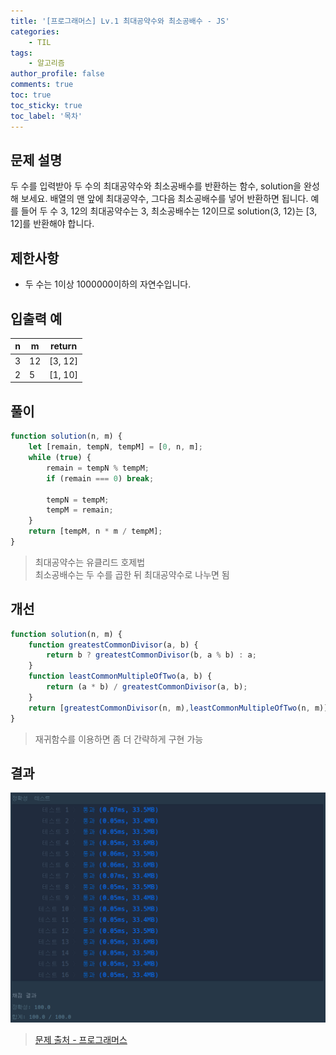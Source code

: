 ```yaml
---
title: '[프로그래머스] Lv.1 최대공약수와 최소공배수 - JS'
categories:
    - TIL
tags:
    - 알고리즘
author_profile: false
comments: true
toc: true
toc_sticky: true
toc_label: '목차'
---
```


## 문제 설명
두 수를 입력받아 두 수의 최대공약수와 최소공배수를 반환하는 함수, solution을 완성해 보세요. 배열의 맨 앞에 최대공약수, 그다음 최소공배수를 넣어 반환하면 됩니다. 예를 들어 두 수 3, 12의 최대공약수는 3, 최소공배수는 12이므로 solution(3, 12)는 [3, 12]를 반환해야 합니다.

## 제한사항
* 두 수는 1이상 1000000이하의 자연수입니다.

## 입출력 예

| n | m  | return  |
|---|----|---------|
| 3 | 12 | [3, 12] |
| 2 | 5  | [1, 10] |

## 풀이
```javascript
function solution(n, m) {
    let [remain, tempN, tempM] = [0, n, m];
    while (true) {
        remain = tempN % tempM;
        if (remain === 0) break;
        
        tempN = tempM;
        tempM = remain;
    }
    return [tempM, n * m / tempM];
}
```
> 최대공약수는 유클리드 호제법  
> 최소공배수는 두 수를 곱한 뒤 최대공약수로 나누면 됨

## 개선
```javascript
function solution(n, m) {
    function greatestCommonDivisor(a, b) {
        return b ? greatestCommonDivisor(b, a % b) : a;
    }
    function leastCommonMultipleOfTwo(a, b) {
        return (a * b) / greatestCommonDivisor(a, b);
    }
    return [greatestCommonDivisor(n, m),leastCommonMultipleOfTwo(n, m)];
}
```
> 재귀함수를 이용하면 좀 더 간략하게 구현 가능

## 결과
![result](/assets/images/2023/08-24/algorithm-32-result.png)

>[문제 출처 - 프로그래머스](https://school.programmers.co.kr/learn/courses/30/lessons/12940?language=javascript)